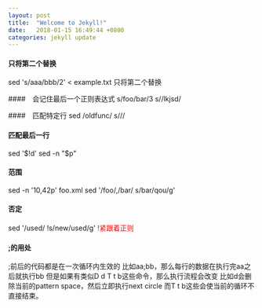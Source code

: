 ```yaml
---
layout: post
title:  "Welcome to Jekyll!"
date:   2018-01-15 16:49:44 +0800
categories: jekyll update
---
```


#### 只将第二个替换
sed 's/aaa/bbb/2' < example.txt
只将第二个替换

####　会记住最后一个正则表达式
s/foo/bar/3
s//lkjsd/

####　匹配特定行
sed /oldfunc/ s///

#### 匹配最后一行
sed '$!d'
sed -n "$p"

#### 范围
sed -n '10,42p' foo.xml
sed '/foo/,/bar/ s/bar/qou/g'

#### 否定
sed '/used/ !s/new/used/g'
<font color="red">!紧跟着正则</font>

#### ;的用处
;前后的代码都是在一次循环内生效的
比如aa;bb，那么每行的数据在执行完aa之后就执行bb
但是如果有类似D d T t b这些命令，那么执行流程会改变
比如d会删除当前的pattern space，然后立即执行next circle
而T t b这些会使当前的循环不直接结束。

